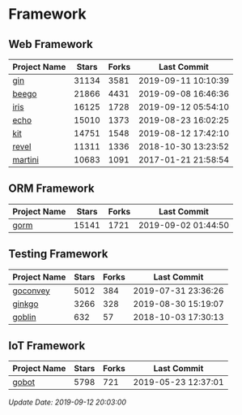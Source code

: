 # Framework

## Web Framework

| Project Name | Stars | Forks | Last Commit |
| ------------ | ----- | ----- | ----------- |
| [gin](https://github.com/gin-gonic/gin) | 31134 | 3581 | 2019-09-11 10:10:39 |
| [beego](https://github.com/astaxie/beego) | 21866 | 4431 | 2019-09-08 16:46:36 |
| [iris](https://github.com/kataras/iris) | 16125 | 1728 | 2019-09-12 05:54:10 |
| [echo](https://github.com/labstack/echo) | 15010 | 1373 | 2019-08-23 16:02:25 |
| [kit](https://github.com/go-kit/kit) | 14751 | 1548 | 2019-08-12 17:42:10 |
| [revel](https://github.com/revel/revel) | 11311 | 1336 | 2018-10-30 13:23:52 |
| [martini](https://github.com/go-martini/martini) | 10683 | 1091 | 2017-01-21 21:58:54 |

## ORM Framework

| Project Name | Stars | Forks | Last Commit |
| ------------ | ----- | ----- | ----------- |
| [gorm](https://github.com/jinzhu/gorm) | 15141 | 1721 | 2019-09-02 01:44:50 |

## Testing Framework

| Project Name | Stars | Forks | Last Commit |
| ------------ | ----- | ----- | ----------- |
| [goconvey](https://github.com/smartystreets/goconvey) | 5012 | 384 | 2019-07-31 23:36:26 |
| [ginkgo](https://github.com/onsi/ginkgo) | 3266 | 328 | 2019-08-30 15:19:07 |
| [goblin](https://github.com/franela/goblin) | 632 | 57 | 2018-10-03 17:30:13 |

## IoT Framework

| Project Name | Stars | Forks | Last Commit |
| ------------ | ----- | ----- | ----------- |
| [gobot](https://github.com/hybridgroup/gobot) | 5798 | 721 | 2019-05-23 12:37:01 |

*Update Date: 2019-09-12 20:03:00*